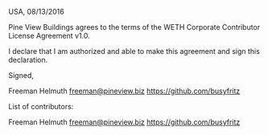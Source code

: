 USA, 08/13/2016

Pine View Buildings agrees to the terms of the WETH Corporate Contributor License
Agreement v1.0.

I declare that I am authorized and able to make this agreement and sign this
declaration.

Signed,

Freeman Helmuth freeman@pineview.biz https://github.com/busyfritz

List of contributors:

Freeman Helmuth freeman@pineview.biz https://github.com/busyfritz
